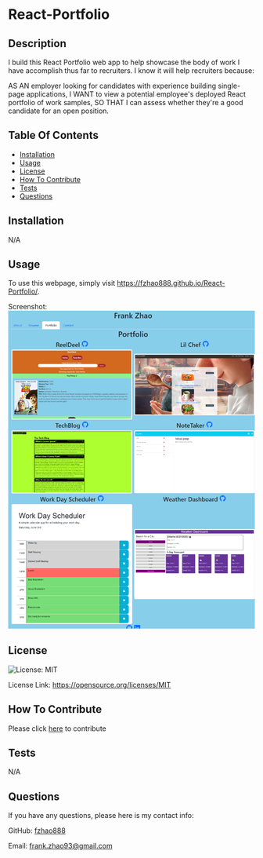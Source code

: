 #  React-Portfolio

  ## Description
  I build this React Portfolio web app to help showcase the body of work I have accomplish thus far to recruiters. I know it will help recruiters because:   

  AS AN employer looking for candidates with experience building single-page applications, 
  I WANT to view a potential employee's deployed React portfolio of work samples, 
  SO THAT I can assess whether they're a good candidate for an open position.
  
  
  ## Table Of Contents
  - [Installation](#installation)
  - [Usage](#usage)
  - [License](#license)
  - [How To Contribute](#how-to-contribute)
  - [Tests](#tests)
  - [Questions](#questions)
         
  
  ## Installation
 N/A

  ## Usage
 To use this webpage, simply visit https://fzhao888.github.io/React-Portfolio/.
  
  Screenshot: 
  ![Screenshot of Portfolio page](src/assets/images//fzhao888.github.io_React-Portfolio_.png)


  ## License
  ![License: MIT](https://img.shields.io/badge/License-MIT-yellow.svg)

  License Link: https://opensource.org/licenses/MIT
  
  ## How To Contribute
 Please click [here](https://github.com/fzhao888/React-Portfolio) to contribute 
  
  ## Tests
  N/A
  
  ## Questions
  If you have any questions, please here is my contact info:

  GitHub:  [fzhao888](https://github.com/fzhao888)

  Email: frank.zhao93@gmail.com